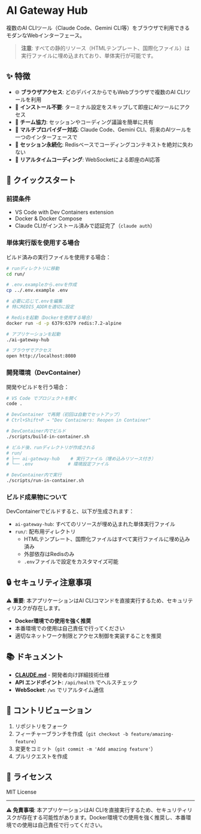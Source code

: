 # AI Gateway Hub

複数のAI CLIツール（Claude Code、Gemini CLI等）をブラウザで利用できるモダンなWebインターフェース。

> **注意**: すべての静的リソース（HTMLテンプレート、国際化ファイル）は実行ファイルに埋め込まれており、単体実行が可能です。

## ✨ 特徴

- 🌐 **ブラウザアクセス**: どのデバイスからでもWebブラウザで複数のAI CLIツールを利用
- 🚀 **インストール不要**: ターミナル設定をスキップして即座にAIツールにアクセス  
- 👥 **チーム協力**: セッションやコーディング議論を簡単に共有
- 🔧 **マルチプロバイダー対応**: Claude Code、Gemini CLI、将来のAIツールを一つのインターフェースで
- 🔄 **セッション永続化**: Redisベースでコーディングコンテキストを絶対に失わない
- 💬 **リアルタイムコーディング**: WebSocketによる即座のAI応答

## 🚀 クイックスタート

### 前提条件

- VS Code with Dev Containers extension
- Docker & Docker Compose
- Claude CLIがインストール済みで認証完了（`claude auth`）

### 単体実行版を使用する場合

ビルド済みの実行ファイルを使用する場合：

```bash
# runディレクトリに移動
cd run/

# .env.exampleから.envを作成
cp ../.env.example .env

# 必要に応じて.envを編集
# 特にREDIS_ADDRを適切に設定

# Redisを起動（Dockerを使用する場合）
docker run -d -p 6379:6379 redis:7.2-alpine

# アプリケーションを起動
./ai-gateway-hub

# ブラウザでアクセス
open http://localhost:8080
```

### 開発環境（DevContainer）

開発やビルドを行う場合：

```bash
# VS Code でプロジェクトを開く
code .

# DevContainer で再開（初回は自動でセットアップ）
# Ctrl+Shift+P → "Dev Containers: Reopen in Container"

# DevContainer内でビルド
./scripts/build-in-container.sh

# ビルド後、runディレクトリが作成される
# run/
# ├── ai-gateway-hub    # 実行ファイル（埋め込みリソース付き）
# └── .env             # 環境設定ファイル

# DevContainer内で実行
./scripts/run-in-container.sh
```

### ビルド成果物について

DevContainerでビルドすると、以下が生成されます：

- `ai-gateway-hub`: すべてのリソースが埋め込まれた単体実行ファイル
- `run/`: 配布用ディレクトリ
  - HTMLテンプレート、国際化ファイルはすべて実行ファイルに埋め込み済み
  - 外部依存はRedisのみ
  - `.env`ファイルで設定をカスタマイズ可能

## 🔒 セキュリティ注意事項

⚠️ **重要**: 本アプリケーションはAI CLIコマンドを直接実行するため、セキュリティリスクが存在します。

- **Docker環境での使用を強く推奨**
- 本番環境での使用は自己責任で行ってください
- 適切なネットワーク制限とアクセス制御を実装することを推奨

## 📚 ドキュメント

- **[CLAUDE.md](./CLAUDE.md)** - 開発者向け詳細技術仕様
- **API エンドポイント**: `/api/health` でヘルスチェック
- **WebSocket**: `/ws` でリアルタイム通信

## 🤝 コントリビューション

1. リポジトリをフォーク
2. フィーチャーブランチを作成（`git checkout -b feature/amazing-feature`）
3. 変更をコミット（`git commit -m 'Add amazing feature'`）
4. プルリクエストを作成

## 📄 ライセンス

MIT License

---

**⚠️ 免責事項**: 本アプリケーションはAI CLIを直接実行するため、セキュリティリスクが存在する可能性があります。Docker環境での使用を強く推奨し、本番環境での使用は自己責任で行ってください。